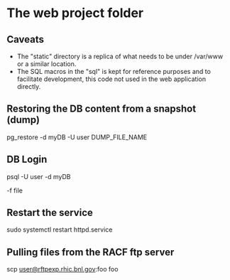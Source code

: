 # The web project folder

## Caveats
* The "static" directory is a replica of what needs to be under /var/www or a similar location.
* The SQL macros in the "sql" is kept for reference purposes and to facilitate development, this code not used in the web application directly.

## Restoring the DB content from a snapshot (dump)
pg_restore -d myDB -U user DUMP_FILE_NAME

## DB Login
psql -U user -d myDB

-f file

## Restart the service
sudo systemctl restart httpd.service

## Pulling files from the RACF ftp server
scp user@rftpexp.rhic.bnl.gov:foo foo

